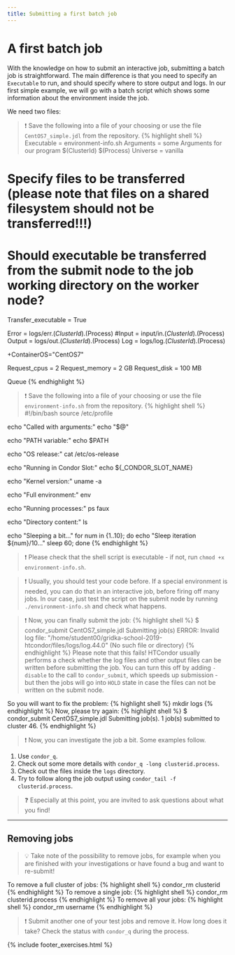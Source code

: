 ```yaml
---
title: Submitting a first batch job
---
```

# A first batch job

With the knowledge on how to submit an interactive job, submitting a batch job is straightforward.
The main difference is that you need to specify an `Executable` to run, and should specify where to store output and logs.
In our first simple example, we will go with a batch script which shows some information about the environment inside the job.

We need two files:

> :exclamation: Save the following into a file of your choosing or use the file `CentOS7_simple.jdl` from the repository.
{% highlight shell %}
Executable = environment-info.sh
Arguments  = some Arguments for our program $(ClusterId) $(Process)
Universe   = vanilla

# Specify files to be transferred (please note that files on a shared filesystem should not be transferred!!!)
# Should executable be transferred from the submit node to the job working directory on the worker node?
Transfer_executable     = True

Error                   = logs/err.$(ClusterId).$(Process)
#Input                  = input/in.$(ClusterId).$(Process)
Output                  = logs/out.$(ClusterId).$(Process)
Log                     = logs/log.$(ClusterId).$(Process)

+ContainerOS="CentOS7"

Request_cpus = 2
Request_memory = 2 GB
Request_disk = 100 MB

Queue
{% endhighlight %}

> :exclamation: Save the following into a file of your choosing or use the file `environment-info.sh` from the repository.
{% highlight shell %}
#!/bin/bash
source /etc/profile

echo "Called with arguments:"
echo "$@"

echo "PATH variable:"
echo $PATH

echo "OS release:"
cat /etc/os-release

echo "Running in Condor Slot:"
echo ${_CONDOR_SLOT_NAME}

echo "Kernel version:"
uname -a

echo "Full environment:"
env

echo "Running processes:"
ps faux

echo "Directory content:"
ls

echo "Sleeping a bit..."
for num in {1..10}; do
  echo "Sleep iteration ${num}/10..."
  sleep 60;
done
{% endhighlight %}

> :exclamation: Please check that the shell script is executable - if not, run `chmod +x environment-info.sh`.

> :exclamation: Usually, you should test your code before. If a special environment is needed, you can do that in an interactive job, before firing off many jobs. In our case, just test the script on the submit node by running `./environment-info.sh` and check what happens.

> :exclamation: Now, you can finally submit the job:
{% highlight shell %}
$ condor_submit CentOS7_simple.jdl
Submitting job(s)
ERROR: Invalid log file: "/home/student00/gridka-school-2019-htcondor/files/logs/log.44.0" (No such file or directory)
{% endhighlight %}
Please note that this fails!
HTCondor usually performs a check whether the log files and other output files can be written before
submitting the job. You can turn this off by adding `-disable` to the call to `condor_submit`, which speeds up submission - but then
the jobs will go into `HOLD` state in case the files can not be written on the submit node. 

So you will want to fix the problem:
{% highlight shell %}
mkdir logs
{% endhighlight %}
Now, please try again:
{% highlight shell %}
$ condor_submit CentOS7_simple.jdl
Submitting job(s).
1 job(s) submitted to cluster 46.
{% endhighlight %}

> :exclamation: Now, you can investigate the job a bit. Some examples follow.

1. Use `condor_q`.
2. Check out some more details with `condor_q -long clusterid.process`.
3. Check out the files inside the `logs` directory.
4. Try to follow along the job output using `condor_tail -f clusterid.process`.

> :question: Especially at this point, you are invited to ask questions about what you find!

* * *

## Removing jobs

> :bulb: Take note of the possibility to remove jobs, for example when you are finished with your investigations or have found a bug and want to re-submit!

To remove a full cluster of jobs:
{% highlight shell %}
condor_rm clusterid
{% endhighlight %}
To remove a single job:
{% highlight shell %}
condor_rm clusterid.process
{% endhighlight %}
To remove all your jobs:
{% highlight shell %}
condor_rm username
{% endhighlight %}

> :exclamation: Submit another one of your test jobs and remove it. How long does it take? Check the status with `condor_q` during the process.

{% include footer_exercises.html %}
